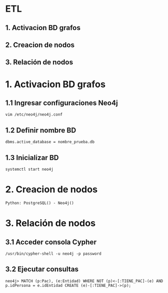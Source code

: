 # ETL
## 1. Activacion BD grafos
## 2. Creacion de nodos
## 3. Relación de nodos


# 1. Activacion BD grafos

## 1.1 Ingresar configuraciones Neo4j
    vim /etc/neo4j/neo4j.conf

## 1.2 Definir nombre BD
    dbms.active_database = nombre_prueba.db
 
## 1.3 Inicializar BD
    systemctl start neo4j
    
# 2. Creacion de nodos
    Python: PostgreSQL() - Neo4j()
    
# 3. Relación de nodos

## 3.1 Acceder consola Cypher
    /usr/bin/cypher-shell -u neo4j -p password
    
## 3.2 Ejecutar consultas
    neo4j> MATCH (p:Pac), (e:Entidad) WHERE NOT (p)<-[:TIENE_PAC]-(e) AND p.idPersona = e.idEntidad CREATE (e)-[:TIENE_PAC]->(p);

    
